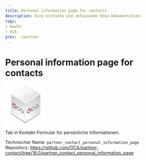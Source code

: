 ```yaml
---
title: Personal information page for contacts
description: Eine einfache und umfassende Odoo-Dokumentation.
tags:
- HowTo
- OCA
prev: ./partner
---
```

# Personal information page for contacts
![icon_oca_app](attachments/icon_oca_app.png)

Tab in Kontakt-Formular für persönliche Informationen.

Technischer Name: `partner_contact_personal_information_page`\
Repository: <https://github.com/OCA/partner-contact/tree/16.0/partner_contact_personal_information_page>
